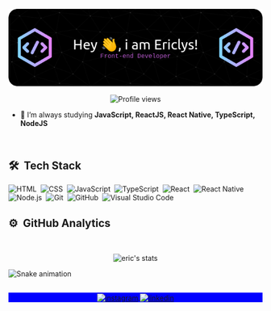 <!-- ### Hi there 👋 -->
  ![Header](.github/workflows/github-header-image.png)
<p align="center"> <img src="https://komarev.com/ghpvc/?username=ericlys&color=blueviolet" alt="Profile views" /> 

</p>

<!-- - 🔭  I’m currently working on [Rocketseat](https://github.com/rocketseat/) -->

- 🌱  I’m always studying **JavaScript, ReactJS, React Native, TypeScript, NodeJS**

<!-- - 💬  Ask me about **Linux 🐧 or macOS 🍎** -->

<!-- - 🚀  How to reach me  [.dev](https://) -->

<br>

## 🛠 &nbsp;Tech Stack

![HTML](https://img.shields.io/badge/-HTML-05122A?style=flat&logo=HTML5)&nbsp;
![CSS](https://img.shields.io/badge/-CSS-05122A?style=flat&logo=CSS3&logoColor=1572B6)&nbsp;
![JavaScript](https://img.shields.io/badge/-JavaScript-05122A?style=flat&logo=javascript)&nbsp;
![TypeScript](https://img.shields.io/badge/-TypeScript-05122A?style=flat&logo=typescript)&nbsp;
![React](https://img.shields.io/badge/-React-05122A?style=flat&logo=react)&nbsp;
![React Native](https://img.shields.io/badge/-React%20Native-05122A?style=flat&logo=react)&nbsp;
![Node.js](https://img.shields.io/badge/-Node.js-05122A?style=flat&logo=node.js)&nbsp;
![Git](https://img.shields.io/badge/-Git-05122A?style=flat&logo=git)&nbsp;
![GitHub](https://img.shields.io/badge/-GitHub-05122A?style=flat&logo=github)&nbsp;
![Visual Studio Code](https://img.shields.io/badge/-VS%20Code-05122A?style=flat&logo=visual-studio-code&logoColor=007ACC)&nbsp;

## ⚙️ &nbsp;GitHub Analytics
<br>

<p align="center">
<img width="530em" src="https://github-readme-stats.vercel.app/api?username=ericlys&show_icons=true&theme=nightowl" alt="eric's stats"/>
</p>

![Snake animation](https://github.com/ericlys/ericlys/blob/output/github-contribution-grid-snake.svg)

##

<p align="center" style="background:blue">
  <a href="https://instagram.com/ericlysmoreira" target="_blank">
 <img align="center" src="https://img.shields.io/badge/-ericlysmoreira-05122A?style=flat&logo=instagram" alt="instagram"/>
</a>
<a href="https://linkedin.com/in/ericlys-moreira-77b803140" target="_blank">
  <img align="center" src="https://img.shields.io/badge/-ericlys-05122A?style=flat&logo=linkedin" alt="linkedin"/>
</a>
</p>
